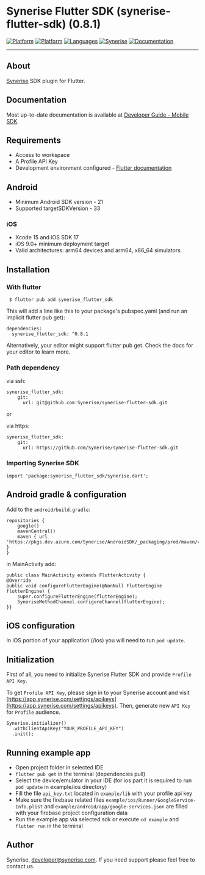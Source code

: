 # Synerise Flutter SDK (synerise-flutter-sdk) (0.8.1)

[![Platform](https://img.shields.io/badge/platform-iOS-orange.svg)](https://github.com/synerise/ios-sdk)
[![Platform](https://img.shields.io/badge/platform-Android-orange.svg)](https://github.com/synerise/android-sdk)
[![Languages](https://img.shields.io/badge/language-Dart%20%7C%20Java%20%7C%20Objective--C-orange.svg)](https://github.com/synerise/synerise-flutter-sdk)
[![Synerise](https://img.shields.io/badge/www-synerise-green.svg)](https://synerise.com)
[![Documentation](https://img.shields.io/badge/docs-mobile%20sdk-brightgreen.svg)](https://hub.synerise.com/developers/mobile-sdk/)

---

## About
[Synerise](https://www.synerise.com) SDK plugin for Flutter.

## Documentation
Most up-to-date documentation is available at [Developer Guide - Mobile SDK](https://hub.synerise.com/developers/mobile-sdk).

## Requirements
* Access to workspace
* A Profile API Key
* Development environment configured - [Flutter documentation](https://docs.flutter.dev)

## Android
* Minimum Android SDK version - 21
* Supported targetSDKVersion - 33

### iOS
* Xcode 15 and iOS SDK 17
* iOS 9.0+ minimum deployment target
* Valid architectures: arm64 devices and arm64, x86_64 simulators

## Installation

### With flutter

```
 $ flutter pub add synerise_flutter_sdk
```

This will add a line like this to your package's pubspec.yaml (and run an implicit flutter pub get):

```
dependencies:
  synerise_flutter_sdk: ^0.8.1
```

Alternatively, your editor might support flutter pub get. Check the docs for your editor to learn more.

### Path dependency

via ssh:
```
synerise_flutter_sdk: 
    git:
      url: git@github.com:Synerise/synerise-flutter-sdk.git
``` 

or 

via https:

```
synerise_flutter_sdk: 
    git:
      url: https://github.com/Synerise/synerise-flutter-sdk.git
``` 

### Importing Synerise SDK
```
import 'package:synerise_flutter_sdk/synerise.dart';
```

## Android gradle & configuration

Add to the `android/build.gradle`:
```
repositories {
    google()
    mavenCentral()
    maven { url 'https://pkgs.dev.azure.com/Synerise/AndroidSDK/_packaging/prod/maven/v1' }
}

``` 

in MainActivity add:
```
public class MainActivity extends FlutterActivity {
@Override    
public void configureFlutterEngine(@NonNull FlutterEngine flutterEngine) {
    super.configureFlutterEngine(flutterEngine);        
    SyneriseMethodChannel.configureChannel(flutterEngine);    
}}
```

## iOS configuration

In iOS portion of your application (/ios) you will need to run `pod update`.

## Initialization

First of all, you need to initialize Synerise Flutter SDK and provide `Profile API Key`.
  
To get `Profile API Key`, please sign in to your Synerise account and visit [https://app.synerise.com/settings/apikeys](https://app.synerise.com/settings/apikeys).
Then, generate new `API Key` for `Profile` audience.

```
Synerise.initializer()
  .withClientApiKey("YOUR_PROFILE_API_KEY")
  .init(); 
```

## Running example app
- Open project folder in selected IDE
- `flutter pub get` in the terminal (dependencies pull)
- Select the device/emulator in your IDE (for ios part it is required to run `pod update` in example/ios directory)
- Fill the file `api_key.txt` located in `example/lib` with your profile api key
- Make sure the firebase related files `example/ios/Runner/GoogleService-Info.plist` and `example/android/app/google-services.json` are filled with your firebase project configuration data
- Run the example app via selected sdk or execute `cd example` and `flutter run` in the terminal

## Author
Synerise, developer@synerise.com. If you need support please feel free to contact us.
